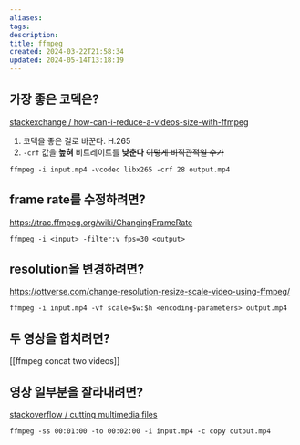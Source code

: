```yaml
---
aliases: 
tags: 
description:
title: ffmpeg
created: 2024-03-22T21:58:34
updated: 2024-05-14T13:18:19
---
```


## 가장 좋은 코덱은?

[stackexchange / how-can-i-reduce-a-videos-size-with-ffmpeg](https://unix.stackexchange.com/questions/28803/how-can-i-reduce-a-videos-size-with-ffmpeg)

1. 코덱을 좋은 걸로 바꾼다. H.265
2. `-crf` 값을 **높혀** 비트레이트를 **낮춘다** ~~이렇게 비직관적일 수가~~

```
ffmpeg -i input.mp4 -vcodec libx265 -crf 28 output.mp4
```

## frame rate를 수정하려면?

<https://trac.ffmpeg.org/wiki/ChangingFrameRate>

```
ffmpeg -i <input> -filter:v fps=30 <output>
```

## resolution을 변경하려면?

<https://ottverse.com/change-resolution-resize-scale-video-using-ffmpeg/>

```
ffmpeg -i input.mp4 -vf scale=$w:$h <encoding-parameters> output.mp4
```

## 두 영상을 합치려면?

[[ffmpeg concat two videos]]

## 영상 일부분을 잘라내려면?

[stackoverflow / cutting multimedia files](https://stackoverflow.com/questions/18444194/cutting-multimedia-files-based-on-start-and-end-time-using-ffmpeg)

```
ffmpeg -ss 00:01:00 -to 00:02:00 -i input.mp4 -c copy output.mp4
```
